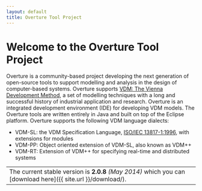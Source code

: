 ```yaml
---
layout: default
title: Overture Tool Project
---
```


<link rel="stylesheet" href="releases.css">
<script src="http://code.jquery.com/jquery-1.11.1.min.js">
</script>
<script src="javascripts/moment-with-langs.js"></script>
<script src="github-releases-front.js">
<script>updateFrontPage();</script>
</script>

# Welcome to the Overture Tool Project

Overture is a community-based project developing the next generation
of open-source tools to support modelling and analysis in the design
of computer-based systems. Overture supports
[VDM: The Vienna Development Method](http://www.vdmportal.org/), a set
of modelling techniques with a long and successful history of
industrial application and research.  Overture is an integrated
development environment (IDE) for developing VDM models.  The Overture
tools are written entirely in Java and built on top of the Eclipse
platform.  Overture supports the following VDM language dialects:

- VDM-SL: the VDM Specification Language,
  [ISO/IEC 13817-1:1996](http://www.iso.org/iso/iso_catalogue/catalogue_tc/catalogue_detail.htm?csnumber=22988),
  with extensions for modules
- VDM-PP: Object oriented extension of VDM-SL, also known as VDM++
- VDM-RT: Extension of VDM++ for specifying real-time and distributed
  systems

||
|----|
| The current stable version is <strong id="current-release-version">2.0.8</strong> <i id="current-release-data"> (May 2014) </i> which you can [download  here]({{ site.url }}/download/).|

<div id="current-release"><div>


